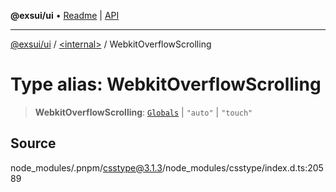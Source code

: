 **@exsui/ui** • [Readme](../../README.md) \| [API](../../globals.md)

***

[@exsui/ui](../../README.md) / [\<internal\>](../README.md) / WebkitOverflowScrolling

# Type alias: WebkitOverflowScrolling

> **WebkitOverflowScrolling**: [`Globals`](Globals.md) \| `"auto"` \| `"touch"`

## Source

node\_modules/.pnpm/csstype@3.1.3/node\_modules/csstype/index.d.ts:20589
